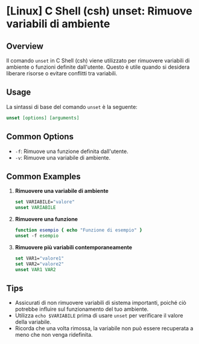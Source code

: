 # [Linux] C Shell (csh) unset: Rimuove variabili di ambiente

## Overview
Il comando `unset` in C Shell (csh) viene utilizzato per rimuovere variabili di ambiente o funzioni definite dall'utente. Questo è utile quando si desidera liberare risorse o evitare conflitti tra variabili.

## Usage
La sintassi di base del comando `unset` è la seguente:

```csh
unset [options] [arguments]
```

## Common Options
- `-f`: Rimuove una funzione definita dall'utente.
- `-v`: Rimuove una variabile di ambiente.

## Common Examples

1. **Rimuovere una variabile di ambiente**
   ```csh
   set VARIABILE="valore"
   unset VARIABILE
   ```

2. **Rimuovere una funzione**
   ```csh
   function esempio { echo "Funzione di esempio" }
   unset -f esempio
   ```

3. **Rimuovere più variabili contemporaneamente**
   ```csh
   set VAR1="valore1"
   set VAR2="valore2"
   unset VAR1 VAR2
   ```

## Tips
- Assicurati di non rimuovere variabili di sistema importanti, poiché ciò potrebbe influire sul funzionamento del tuo ambiente.
- Utilizza `echo $VARIABILE` prima di usare `unset` per verificare il valore della variabile.
- Ricorda che una volta rimossa, la variabile non può essere recuperata a meno che non venga ridefinita.
